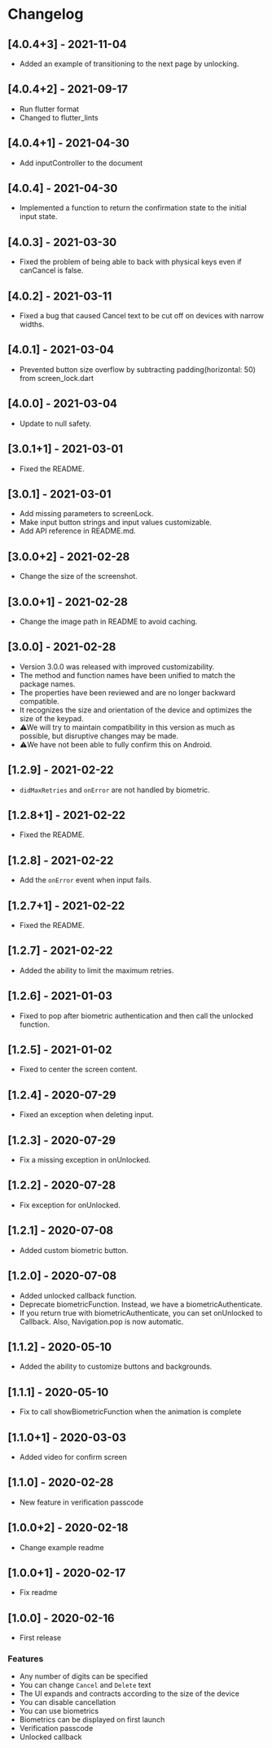 # Changelog

## [4.0.4+3] - 2021-11-04

- Added an example of transitioning to the next page by unlocking.

## [4.0.4+2] - 2021-09-17

- Run flutter format
- Changed to flutter_lints

## [4.0.4+1] - 2021-04-30

- Add inputController to the document

## [4.0.4] - 2021-04-30

- Implemented a function to return the confirmation state to the initial input state.

## [4.0.3] - 2021-03-30

- Fixed the problem of being able to back with physical keys even if canCancel is false.

## [4.0.2] - 2021-03-11

- Fixed a bug that caused Cancel text to be cut off on devices with narrow widths.

## [4.0.1] - 2021-03-04

- Prevented button size overflow by subtracting padding(horizontal: 50) from screen_lock.dart

## [4.0.0] - 2021-03-04

- Update to null safety.

## [3.0.1+1] - 2021-03-01

- Fixed the README.

## [3.0.1] - 2021-03-01

- Add missing parameters to screenLock.
- Make input button strings and input values customizable.
- Add API reference in README.md.

## [3.0.0+2] - 2021-02-28

- Change the size of the screenshot.

## [3.0.0+1] - 2021-02-28

- Change the image path in README to avoid caching.

## [3.0.0] - 2021-02-28

- Version 3.0.0 was released with improved customizability.
- The method and function names have been unified to match the package names.
- The properties have been reviewed and are no longer backward compatible.
- It recognizes the size and orientation of the device and optimizes the size of the keypad.
- ⚠We will try to maintain compatibility in this version as much as possible, but disruptive changes may be made.
- ⚠️We have not been able to fully confirm this on Android.

## [1.2.9] - 2021-02-22

- `didMaxRetries` and `onError` are not handled by biometric.

## [1.2.8+1] - 2021-02-22

- Fixed the README.

## [1.2.8] - 2021-02-22

- Add the `onError` event when input fails.

## [1.2.7+1] - 2021-02-22

- Fixed the README.

## [1.2.7] - 2021-02-22

- Added the ability to limit the maximum retries.

## [1.2.6] - 2021-01-03

- Fixed to pop after biometric authentication and then call the unlocked function.

## [1.2.5] - 2021-01-02

- Fixed to center the screen content.

## [1.2.4] - 2020-07-29

- Fixed an exception when deleting input.

## [1.2.3] - 2020-07-29

- Fix a missing exception in onUnlocked.

## [1.2.2] - 2020-07-28

- Fix exception for onUnlocked.

## [1.2.1] - 2020-07-08

- Added custom biometric button.

## [1.2.0] - 2020-07-08

- Added unlocked callback function.
- Deprecate biometricFunction. Instead, we have a biometricAuthenticate.
- If you return true with biometricAuthenticate, you can set onUnlocked to Callback. Also, Navigation.pop is now automatic.

## [1.1.2] - 2020-05-10

- Added the ability to customize buttons and backgrounds.

## [1.1.1] - 2020-05-10

- Fix to call showBiometricFunction when the animation is complete

## [1.1.0+1] - 2020-03-03

- Added video for confirm screen

## [1.1.0] - 2020-02-28

- New feature in verification passcode

## [1.0.0+2] - 2020-02-18

- Change example readme

## [1.0.0+1] - 2020-02-17

- Fix readme

## [1.0.0] - 2020-02-16

- First release

### Features

- Any number of digits can be specified
- You can change `Cancel` and `Delete` text
- The UI expands and contracts according to the size of the device
- You can disable cancellation
- You can use biometrics
- Biometrics can be displayed on first launch
- Verification passcode
- Unlocked callback
